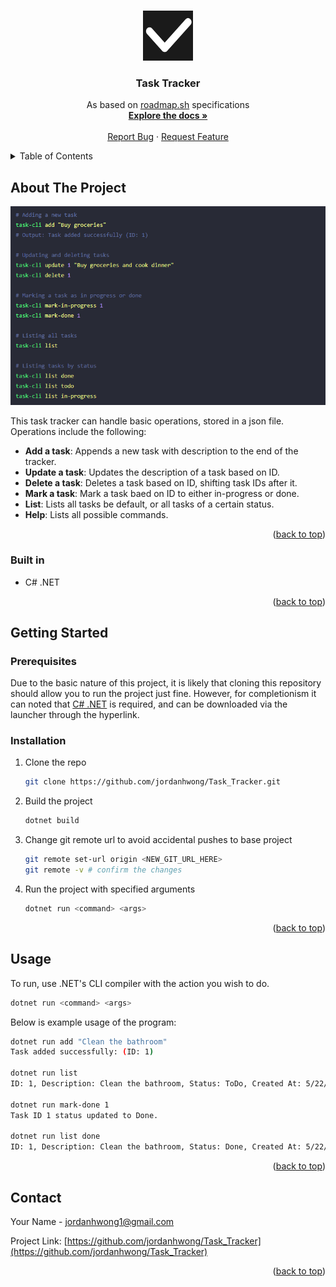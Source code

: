<!-- Improved compatibility of back to top link: See: https://github.com/othneildrew/Best-README-Template/pull/73 -->
<a id="readme-top"></a>
<!--
*** Thanks for checking out the Best-README-Template. If you have a suggestion
*** that would make this better, please fork the repo and create a pull request
*** or simply open an issue with the tag "enhancement".
*** Don't forget to give the project a star!
*** Thanks again! Now go create something AMAZING! :D
-->



<!-- PROJECT SHIELDS -->
<!--
*** I'm using markdown "reference style" links for readability.
*** Reference links are enclosed in brackets [ ] instead of parentheses ( ).
*** See the bottom of this document for the declaration of the reference variables
*** for contributors-url, forks-url, etc. This is an optional, concise syntax you may use.
*** https://www.markdownguide.org/basic-syntax/#reference-style-links
-->
<!--
[![Contributors][contributors-shield]][contributors-url]
[![Forks][forks-shield]][forks-url]
[![Stargazers][stars-shield]][stars-url]
[![Issues][issues-shield]][issues-url]
[![project_license][license-shield]][license-url]
[![LinkedIn][linkedin-shield]][linkedin-url]
-->


<!-- PROJECT LOGO -->
<br />
<div align="center">
  <a href="https://github.com/jordanhwong/Task_Tracker">
    <img src="images/logo.png" alt="Logo" width="80" height="80">
  </a>

<h3 align="center">Task Tracker</h3>

  <p align="center">
    As based on <a href="https://roadmap.sh/projects/task-tracker">roadmap.sh</a> specifications
    <br />
    <a href="https://github.com/jordanhwong/Task_Tracker"><strong>Explore the docs »</strong></a>
    <br />
    <br />
    <a href="https://github.com/jordanhwong/Task_Tracker/issues/new?labels=bug&template=bug-report---.md">Report Bug</a>
    &middot;
    <a href="https://github.com/jordanhwong/Task_Tracker/issues/new?labels=enhancement&template=feature-request---.md">Request Feature</a>
  </p>
</div>



<!-- TABLE OF CONTENTS -->
<details>
  <summary>Table of Contents</summary>
  <ol>
    <li>
      <a href="#about-the-project">About The Project</a>
      <ul>
        <li><a href="#built-with">Built With</a></li>
      </ul>
    </li>
    <li>
      <a href="#getting-started">Getting Started</a>
      <ul>
        <li><a href="#prerequisites">Prerequisites</a></li>
        <li><a href="#installation">Installation</a></li>
      </ul>
    </li>
    <li><a href="#usage">Usage</a></li>
    <li><a href="#contact">Contact</a></li>
  </ol>
</details>



<!-- ABOUT THE PROJECT -->
## About The Project

[![Task Tracker Screen Shot][product-screenshot]](https://roadmap.sh/projects/task-tracker)

This task tracker can handle basic operations, stored in a json file. Operations include the following:
* <b>Add a task</b>: Appends a new task with description to the end of the tracker.
* <b>Update a task</b>: Updates the description of a task based on ID.
* <b>Delete a task</b>: Deletes a task based on ID, shifting task IDs after it.
* <b>Mark a task</b>: Mark a task baed on ID to either in-progress or done.
* <b>List</b>: Lists all tasks be default, or all tasks of a certain status.
* <b>Help</b>: Lists all possible commands.

<p align="right">(<a href="#readme-top">back to top</a>)</p>



### Built in

* C# .NET

<p align="right">(<a href="#readme-top">back to top</a>)</p>



<!-- GETTING STARTED -->
## Getting Started

### Prerequisites

Due to the basic nature of this project, it is likely that cloning this repository should allow you to run the project just fine. However, for completionism it can noted that <a href="https://dotnet.microsoft.com/en-us/download">C# .NET</a> is required, and can be downloaded via the launcher through the hyperlink.

### Installation

1. Clone the repo
   ```sh
   git clone https://github.com/jordanhwong/Task_Tracker.git
   ```
2. Build the project
    ```sh
    dotnet build
    ```
3. Change git remote url to avoid accidental pushes to base project
   ```sh
   git remote set-url origin <NEW_GIT_URL_HERE>
   git remote -v # confirm the changes
   ```
4. Run the project with specified arguments
    ```sh
    dotnet run <command> <args>
    ```

<p align="right">(<a href="#readme-top">back to top</a>)</p>



<!-- USAGE EXAMPLES -->
## Usage

To run, use .NET's CLI compiler with the action you wish to do. 
```sh
dotnet run <command> <args>
```
Below is example usage of the program:
```sh
dotnet run add "Clean the bathroom"
Task added successfully: (ID: 1)

dotnet run list              
ID: 1, Description: Clean the bathroom, Status: ToDo, Created At: 5/22/2025 9:35:17 PM, Updated At: 5/22/2025 9:35:17 PM

dotnet run mark-done 1
Task ID 1 status updated to Done.

dotnet run list done  
ID: 1, Description: Clean the bathroom, Status: Done, Created At: 5/22/2025 9:35:17 PM, Updated At: 5/22/2025 9:37:20 PM
```

<p align="right">(<a href="#readme-top">back to top</a>)</p>


<!-- 
ROADMAP
## Roadmap

- [ ] Feature 1
- [ ] Feature 2
- [ ] Feature 3
    - [ ] Nested Feature

See the [open issues](https://github.com/jordanhwong/Task_Tracker/issues) for a full list of proposed features (and known issues).

<p align="right">(<a href="#readme-top">back to top</a>)</p>
 -->


<!-- CONTRIBUTING
## Contributing

Contributions are what make the open source community such an amazing place to learn, inspire, and create. Any contributions you make are **greatly appreciated**.

If you have a suggestion that would make this better, please fork the repo and create a pull request. You can also simply open an issue with the tag "enhancement".
Don't forget to give the project a star! Thanks again!

1. Fork the Project
2. Create your Feature Branch (`git checkout -b feature/AmazingFeature`)
3. Commit your Changes (`git commit -m 'Add some AmazingFeature'`)
4. Push to the Branch (`git push origin feature/AmazingFeature`)
5. Open a Pull Request

<p align="right">(<a href="#readme-top">back to top</a>)</p> -->

<!-- ### Top contributors:

<a href="https://github.com/jordanhwong/Task_Tracker/graphs/contributors">
  <img src="https://contrib.rocks/image?repo=github_username/repo_name" alt="contrib.rocks image" />
</a> -->


<!-- 
LICENSE
## License

Distributed under the project_license. See `LICENSE.txt` for more information.

<p align="right">(<a href="#readme-top">back to top</a>)</p>
 -->


<!-- CONTACT -->
## Contact

Your Name -  jordanhwong1@gmail.com

Project Link: [https://github.com/jordanhwong/Task_Tracker](https://github.com/jordanhwong/Task_Tracker)

<p align="right">(<a href="#readme-top">back to top</a>)</p>

<!-- 

 ACKNOWLEDGMENTS 
## Acknowledgments

* []()
* []()
* []()

<p align="right">(<a href="#readme-top">back to top</a>)</p> 
-->



<!-- MARKDOWN LINKS & IMAGES -->
<!-- https://www.markdownguide.org/basic-syntax/#reference-style-links -->
[contributors-shield]: https://img.shields.io/github/contributors/github_username/repo_name.svg?style=for-the-badge
[contributors-url]: https://github.com/jordanhwong/Task_Tracker/graphs/contributors
[forks-shield]: https://img.shields.io/github/forks/github_username/repo_name.svg?style=for-the-badge
[forks-url]: https://github.com/jordanhwong/Task_Tracker/network/members
[stars-shield]: https://img.shields.io/github/stars/github_username/repo_name.svg?style=for-the-badge
[stars-url]: https://github.com/jordanhwong/Task_Tracker/stargazers
[issues-shield]: https://img.shields.io/github/issues/github_username/repo_name.svg?style=for-the-badge
[issues-url]: https://github.com/jordanhwong/Task_Tracker/issues
[license-shield]: https://img.shields.io/github/license/github_username/repo_name.svg?style=for-the-badge
[license-url]: https://github.com/jordanhwong/Task_Tracker/blob/master/LICENSE.txt
[linkedin-shield]: https://img.shields.io/badge/-LinkedIn-black.svg?style=for-the-badge&logo=linkedin&colorB=555
[linkedin-url]: https://linkedin.com/in/jordanhwong
[product-screenshot]: images/screenshot.png
[Next.js]: https://img.shields.io/badge/next.js-000000?style=for-the-badge&logo=nextdotjs&logoColor=white
[Next-url]: https://nextjs.org/
[React.js]: https://img.shields.io/badge/React-20232A?style=for-the-badge&logo=react&logoColor=61DAFB
[React-url]: https://reactjs.org/
[Vue.js]: https://img.shields.io/badge/Vue.js-35495E?style=for-the-badge&logo=vuedotjs&logoColor=4FC08D
[Vue-url]: https://vuejs.org/
[Angular.io]: https://img.shields.io/badge/Angular-DD0031?style=for-the-badge&logo=angular&logoColor=white
[Angular-url]: https://angular.io/
[Svelte.dev]: https://img.shields.io/badge/Svelte-4A4A55?style=for-the-badge&logo=svelte&logoColor=FF3E00
[Svelte-url]: https://svelte.dev/
[Laravel.com]: https://img.shields.io/badge/Laravel-FF2D20?style=for-the-badge&logo=laravel&logoColor=white
[Laravel-url]: https://laravel.com
[Bootstrap.com]: https://img.shields.io/badge/Bootstrap-563D7C?style=for-the-badge&logo=bootstrap&logoColor=white
[Bootstrap-url]: https://getbootstrap.com
[JQuery.com]: https://img.shields.io/badge/jQuery-0769AD?style=for-the-badge&logo=jquery&logoColor=white
[JQuery-url]: https://jquery.com 
